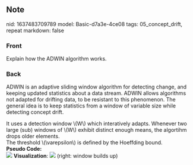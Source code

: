 ## Note
nid: 1637483709789
model: Basic-d7a3e-4ce08
tags: 05_concept_drift, repeat
markdown: false

### Front
Explain how the ADWIN algorithm works.

### Back
ADWIN is an adaptive sliding window algorithm for detecting change,
and keeping updated statistics about a data stream. ADWIN allows
algorithms not adapted for drifting data, to be resistant to this
phenomenon. The general idea is to keep statistics from a window of
variable size while detecting concept drift.
<div>
  It uses a detection window \(W\) which interatively adapts.
  Whenever two large (sub) windows of \(W\) exhibit distinct enough
  means, the algortihm drops older elements.
</div>
<div>
  The threshold \(\varepsilon\) is defined by the Hoeffding bound.
</div>
<div>
  <b>Pseudo Code:</b>
</div>
<div>
  <img src="paste-614fe4118efe86a159a03a8b3f1a04f0dea9d3fb.jpg">
  <b>Visualization</b>: <img src= 
  "paste-7efa4b6272ef88bc7693aba6a6fee2fa7fc8666b.jpg"> (right:
  window builds up)
</div>
